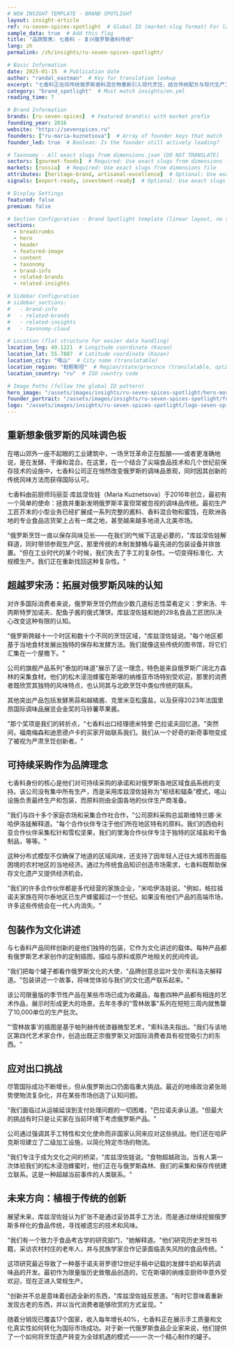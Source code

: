 ```yaml
---
# NEW INSIGHT TEMPLATE - BRAND SPOTLIGHT
layout: insight-article
ref: ru-seven-spices-spotlight  # Global ID (market-slug format) For language switcher
sample_data: true  # Add this flag
title: "品牌聚焦: 七香料 - 复兴俄罗斯香料传统"
lang: zh
permalink: /zh/insights/ru-seven-spices-spotlight/

# Basic Information
date: 2025-01-15  # Publication date
author: "randal_eastman"  # Key for translation lookup
excerpt: "七香料正在将传统俄罗斯香料混合物重新引入现代烹饪，结合传统配方与现代生产工艺，为全球市场提供出口产品。"
category: "brand_spotlight"  # Must match insights/en.yml
reading_time: 7

# Brand Information
brands: [ru-seven-spices]  # Featured brand(s) with market prefix
founding_year: 2016
website: "https://sevenspices.ru"
founders: ["ru-maria-kuznetsova"]  # Array of founder keys that match founder_names.json entries
founder_led: true  # Boolean: Is the founder still actively leading?

# Taxonomy - All exact slugs from dimensions.json (DO NOT TRANSLATE)
sectors: [gourmet-foods]  # Required: Use exact slugs from dimensions file
markets: [russia]  # Required: Use exact slugs from dimensions file
attributes: [heritage-brand, artisanal-excellence]  # Optional: Use exact slugs from dimensions file
signals: [export-ready, investment-ready]  # Optional: Use exact slugs from dimensions file

# Display Settings
featured: false
premium: false

# Section Configuration - Brand Spotlight template (linear layout, no sidebar)
sections:
  - breadcrumbs
  - hero
  - header
  - featured-image
  - content
  - taxonomy
  - brand-info
  - related-brands
  - related-insights

# Sidebar Configuration
# sidebar_sections:
#   - brand-info
#   - related-brands
#   - related-insights
#   - taxonomy-cloud

# Location (flat structure for easier data handling)
location_lng: 49.1221  # Longitude coordinate (Kazan)
location_lat: 55.7887  # Latitude coordinate (Kazan)
location_city: "喀山"  # City name (translatable)
location_region: "鞑靼斯坦"  # Region/state/province (translatable, optional)
location_country: "ru"  # ISO country code

# Image Paths (follow the global ID pattern)
hero_image: "/assets/images/insights/ru-seven-spices-spotlight/hero-moscow-spice-market.jpg"
founder_portrait: "/assets/images/insights/ru-seven-spices-spotlight/founder-portrait-marina-petrova.jpg"  # Optional
logo: "/assets/images/insights/ru-seven-spices-spotlight/logo-seven-spices.png"  # Optional
---
```


## 重新想象俄罗斯的风味调色板

在喀山郊外一座不起眼的工业建筑中，一场烹饪革命正在酝酿——或者更准确地说，是在发酵、干燥和混合。在这里，在一个结合了尖端食品技术和几个世纪前保存技术的设施中，七香料公司正在悄然改变俄罗斯的调味品景观，同时因其创新的传统风味方法而获得国际认可。

七香料由前厨师玛丽亚·库兹涅佐娃（Maria Kuznetsova）于2016年创立，最初有一个简单的使命：拯救并重新发明俄罗斯丰富但常被忽视的调味品传统。最初生产工匠芥末的小型业务已经扩展成一系列完整的酱料、香料混合物和蜜饯，在欧洲各地的专业食品店货架上占有一席之地，甚至越来越多地进入北美市场。

"俄罗斯烹饪一直以保存风味见长——在我们的气候下这是必要的，"库兹涅佐娃解释道，同时带领参观生产区，那里传统的木制发酵桶与最先进的包装设备并排放置。"但在工业时代的某个时候，我们失去了手工的复杂性。一切变得标准化、大规模生产。我们正在重新找回这种复杂性。"

## 超越罗宋汤：拓展对俄罗斯风味的认知

对许多国际消费者来说，俄罗斯烹饪仍然由少数几道标志性菜肴定义：罗宋汤、牛肉斯特罗加诺夫、配鱼子酱的俄式薄饼。库兹涅佐娃和她的28名食品工匠团队决心改变这种有限的认知。

"俄罗斯跨越十一个时区和数十个不同的烹饪区域，"库兹涅佐娃说。"每个地区都基于当地食材发展出独特的保存和发酵方法。我们就像这些传统的图书馆，将它们汇集在一个屋檐下。"

公司的旗舰产品系列"泰加的味道"展示了这一理念，特色是来自俄罗斯广阔北方森林的采集食材。他们的松木浸泡蜂蜜在斯堪的纳维亚市场特别受欢迎，那里的消费者既欣赏其独特的风味特点，也认同其与北欧烹饪中类似传统的联系。

其他突出产品包括发酵黑蒜和越橘酱、克里米亚松露盐，以及获得2023年法国里昂国际调味品展览会金奖的马铃薯苹果酱。

"那个奖项是我们的转折点，"七香料出口经理德米特里·巴拉诺夫回忆道。"突然间，福南梅森和迪恩德卢卡的买家开始联系我们。我们从一个好奇的新奇事物变成了被视为严肃烹饪创新者。"

## 可持续采购作为品牌理念

七香料身份的核心是他们对可持续采购的承诺和对俄罗斯各地区域食品系统的支持。该公司没有集中所有生产，而是采用库兹涅佐娃称为"枢纽和辐条"模式，喀山设施负责最终生产和包装，而原料则由全国各地的伙伴生产商准备。

"我们与四十多个家庭农场和采集合作社合作，"公司原料采购总监斯维特兰娜·米哈伊洛娃解释道。"每个合作伙伴专注于他们所在地区特有的原料。我们的西伯利亚合作伙伴采集松针和雪松坚果，我们的里海合作伙伴专注于独特的区域盐和干鱼制品，等等。"

这种分布式模型不仅确保了地道的区域风味，还支持了因年轻人迁往大城市而面临困境的农村地区的当地经济。通过为传统食品知识创造市场需求，七香料既帮助保存文化遗产又提供经济机会。

"我们的许多合作伙伴都是多代经营的家族企业，"米哈伊洛娃说。"例如，格拉祖诺夫家族在阿尔泰地区已生产蜂蜜超过一个世纪。如果没有他们产品的高端市场，许多这些传统会在一代人内消失。"

## 包装作为文化讲述

与七香料产品同样创新的是他们独特的包装，它作为文化讲述的载体。每种产品都有俄罗斯艺术家创作的定制插图，描绘与原料或原产地相关的民间传说。

"我们把每个罐子都看作俄罗斯文化的大使，"品牌创意总监叶戈尔·索科洛夫解释道。"包装讲述一个故事，将味觉体验与我们的文化遗产联系起来。"

该公司限量版的季节性产品在某些市场已成为收藏品，每套四种产品都有相连的艺术作品，展示时形成更大的场景。去年冬季的"雪林故事"系列在短短三周内就售罄了10,000单位的生产批次。

"'雪林故事'的插图是基于帕列赫传统漆器微型艺术，"索科洛夫指出。"我们与该地区第四代艺术家合作，创造出既正宗俄罗斯又对国际消费者具有视觉吸引力的东西。"

## 应对出口挑战

尽管国际成功不断增长，但从俄罗斯出口仍面临重大挑战。最近的地缘政治紧张局势使物流复杂化，并在某些市场创造了认知问题。

"我们面临过从运输延误到支付处理问题的一切困难，"巴拉诺夫承认道。"但最大的挑战有时只是让买家在当前环境下考虑俄罗斯产品。"

公司通过强调其手工特性和文化使命而非国家认同来应对这些挑战。他们还在哈萨克斯坦建立了二级加工设施，以简化特定市场的物流。

"我们专注于成为文化之间的桥梁，"库兹涅佐娃说。"食物超越政治。当有人第一次体验我们的松木浸泡蜂蜜时，他们正在与俄罗斯森林、我们的采集和保存传统建立联系。这是一种超越当前事件的人类联系。"

## 未来方向：植根于传统的创新

展望未来，库兹涅佐娃认为扩张不是通过妥协其手工方法，而是通过继续挖掘俄罗斯多样化的食品传统，寻找被遗忘的技术和风味。

"我们有一个致力于食品考古学的研究部门，"她解释道。"他们研究历史烹饪书籍，采访农村村庄的老年人，并与民族学家合作记录面临丢失风险的食品传统。"

这项研究最近导致了一种基于诺夫哥罗德12世纪手稿中记载的发酵牛奶和草药调味品的开发。最初作为限量版历史致敬品创造的，它在斯堪的纳维亚厨师中意外受欢迎，现在正进入常规生产。

"创新并不总是意味着创造全新的东西，"库兹涅佐娃反思道。"有时它意味着重新发现古老的东西，并以当代消费者能够欣赏的方式呈现。"

随着分销现已覆盖17个国家，收入每年增长40%，七香料正在展示手工质量和文化真实性如何转化为国际市场成功。对于新一代俄罗斯食品企业家来说，他们提供了一个如何将烹饪遗产转变为全球机遇的模式——一次一个精心制作的罐子。
